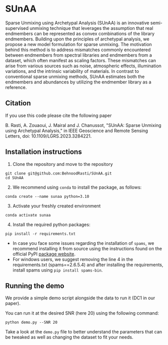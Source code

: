 # SUnAA
Sparse Unmixing using Archetypal Analysis (SUnAA) is an innovative semi-supervised unmixing technique that leverages the assumption that real endmembers can be represented as convex combinations of the library endmembers. Building upon the principles of archetypal analysis, we propose a new model formulation for sparse unmixing. The motivation behind this method is to address mismatches commonly encountered between endmembers from spectral libraries and endmembers from a dataset, which often manifest as scaling factors. These mismatches can arise from various sources such as noise, atmospheric effects, illumination variations, and the intrinsic variability of materials. In contrast to conventional sparse unmixing methods, SUnAA estimates both the endmembers and abundances by utilizing the endmember library as a reference.

## Citation
If you use this code please cite the following paper

B. Rasti, A. Zouaoui, J. Mairal and J. Chanussot, "SUnAA: Sparse Unmixing using Archetypal Analysis," in IEEE Geoscience and Remote Sensing Letters, doi: 10.1109/LGRS.2023.3284221.

## Installation instructions

1. Clone the repository and move to the repository

```shell
git clone git@github.com:BehnoodRasti/SUnAA.git
cd SUnAA
```

2. We recommend using `conda` to install the package, as follows:

```shell
conda create --name sunaa python=3.10
```
3. Activate your freshly created environment
```shell
conda activate sunaa
```

4. Install the required python packages:
```shell
pip install -r requirements.txt
```
* In case you face some issues regarding the installation of `spams`, we recommend installing it from source using the instructions found on the official PyPI [package website](https://pypi.org/project/spams/).
* For windows users, we suggest removing the line 4 in the requirements.txt (spams==2.6.5.4) and after installing the requirements, install spams using `pip install spams-bin`.

## Running the demo

We provide a simple demo script alongside the data to run it (DC1 in our paper).

You can run it at the desired SNR (here 20) using the following command:

```shell
python demo.py --SNR 20
```

Take a look at the `demo.py` file to better understand the parameters that can be tweaked as well as changing the dataset to fit your needs.
